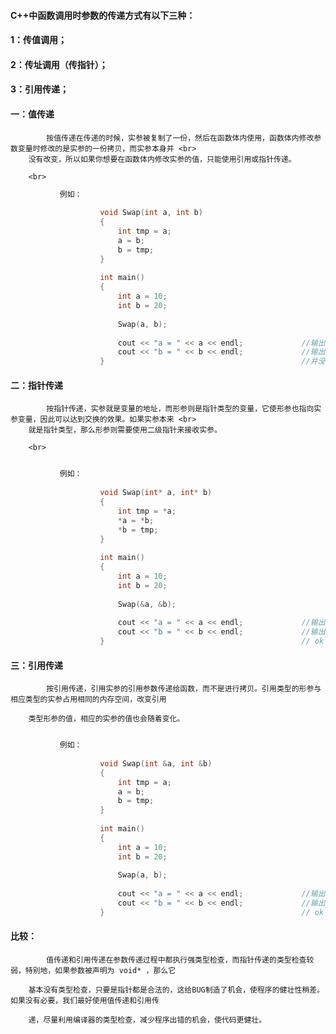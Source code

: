 

####    C++中函数调用时参数的传递方式有以下三种：
####        
####        1：传值调用；
####        2：传址调用（传指针）；
####        3：引用传递；
        
    
####    一：值传递
    
    
            按值传递在传递的时候，实参被复制了一份，然后在函数体内使用，函数体内修改参数变量时修改的是实参的一份拷贝，而实参本身并 <br>   
        没有改变，所以如果你想要在函数体内修改实参的值，只能使用引用或指针传递。
        
        <br>    
```cpp
           例如：
           
                    void Swap(int a, int b)
                    {
                        int tmp = a;
                        a = b;
                        b = tmp;
                    }
                    
                    int main()
                    {
                        int a = 10;
                        int b = 20;
                        
                        Swap(a, b);
                        
                        cout << "a = " << a << endl;             //输出 a = 10
                        cout << "b = " << b << endl;             //输出 b = 20           
                    }                                            //并没有达到预想要交换的效果
```

    
####    二：指针传递
            
            
            按指针传递，实参就是变量的地址，而形参则是指针类型的变量，它使形参也指向实参变量，因此可以达到交换的效果。如果实参本来 <br>      
        就是指针类型，那么形参则需要使用二级指针来接收实参。
        
        <br>    
```cpp

           例如：
           
                    void Swap(int* a, int* b)
                    {
                        int tmp = *a;
                        *a = *b;
                        *b = tmp;
                    }
                    
                    int main()
                    {
                        int a = 10;
                        int b = 20;
                        
                        Swap(&a, &b);
                        
                        cout << "a = " << a << endl;             //输出 a = 20
                        cout << "b = " << b << endl;             //输出 b = 10           
                    }                                            // ok
```


####    三：引用传递
    
            按引用传递，引用实参的引用参数传递给函数，而不是进行拷贝。引用类型的形参与相应类型的实参占用相同的内存空间，改变引用
            
        类型形参的值，相应的实参的值也会随着变化。
        
            
```cpp

           例如：
           
                    void Swap(int &a, int &b)
                    {
                        int tmp = a;
                        a = b;
                        b = tmp;
                    }
                    
                    int main()
                    {
                        int a = 10;
                        int b = 20;
                        
                        Swap(a, b);
                        
                        cout << "a = " << a << endl;             //输出 a = 20
                        cout << "b = " << b << endl;             //输出 b = 10           
                    }                                            // ok
```


####    比较：

            值传递和引用传递在参数传递过程中都执行强类型检查，而指针传递的类型检查较弱，特别地，如果参数被声明为 void* ，那么它
            
        基本没有类型检查，只要是指针都是合法的，这给BUG制造了机会，使程序的健壮性稍差。如果没有必要，我们最好使用值传递和引用传
        
        递，尽量利用编译器的类型检查，减少程序出错的机会，使代码更健壮。


